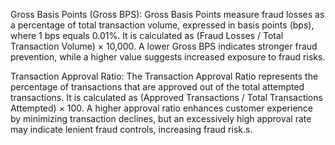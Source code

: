 Gross Basis Points (Gross BPS):
Gross Basis Points measure fraud losses as a percentage of total transaction volume, expressed in basis points (bps), where 1 bps equals 0.01%. It is calculated as (Fraud Losses / Total Transaction Volume) × 10,000. A lower Gross BPS indicates stronger fraud prevention, while a higher value suggests increased exposure to fraud risks.

Transaction Approval Ratio:
The Transaction Approval Ratio represents the percentage of transactions that are approved out of the total attempted transactions. It is calculated as (Approved Transactions / Total Transactions Attempted) × 100. A higher approval ratio enhances customer experience by minimizing transaction declines, but an excessively high approval rate may indicate lenient fraud controls, increasing fraud risk.s.





